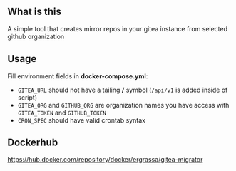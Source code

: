 ## What is this
A simple tool that creates mirror repos in your gitea instance from selected github organization

## Usage
Fill environment fields in **docker-compose.yml**:

- `GITEA_URL` should not have a tailing **/** symbol (`/api/v1` is added inside of script)
- `GITEA_ORG` and `GITHUB_ORG` are organization names you have access with `GITEA_TOKEN` and `GITHUB_TOKEN`
- `CRON_SPEC` should have valid crontab syntax

## Dockerhub
https://hub.docker.com/repository/docker/ergrassa/gitea-migrator
